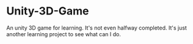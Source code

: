 # Unity-3D-Game
An unity 3D game for learning. It's not even halfway completed. It's just another learning project to see what can I do.
